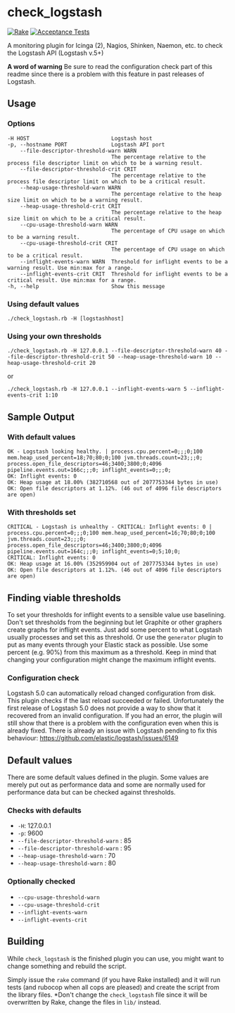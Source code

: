 # check_logstash #

[![Rake](https://github.com/NETWAYS/check_logstash/workflows/Rake%20Tests/badge.svg)](https://github.com/NETWAYS/check_logstash/actions?query=workflow%3A%22Rake+Tests%22) [![Acceptance Tests](https://github.com/NETWAYS/check_logstash/workflows/Acceptance%20Tests/badge.svg)](https://github.com/NETWAYS/check_logstash/actions?query=workflow%3A%22Acceptance+Tests%22)

A monitoring plugin for Icinga (2), Nagios, Shinken, Naemon, etc. to check the Logstash API (Logstash v.5+)

**A word of warning** Be sure to read the configuration check part of this readme since there is a problem with this feature in past releases of Logstash.

## Usage ##

### Options ###

    -H HOST                          Logstash host
    -p, --hostname PORT              Logstash API port
        --file-descriptor-threshold-warn WARN
                                     The percentage relative to the process file descriptor limit on which to be a warning result.
        --file-descriptor-threshold-crit CRIT
                                     The percentage relative to the process file descriptor limit on which to be a critical result.
        --heap-usage-threshold-warn WARN
                                     The percentage relative to the heap size limit on which to be a warning result.
        --heap-usage-threshold-crit CRIT
                                     The percentage relative to the heap size limit on which to be a critical result.
        --cpu-usage-threshold-warn WARN
                                     The percentage of CPU usage on which to be a warning result.
        --cpu-usage-threshold-crit CRIT
                                     The percentage of CPU usage on which to be a critical result.
        --inflight-events-warn WARN  Threshold for inflight events to be a warning result. Use min:max for a range.
        --inflight-events-crit CRIT  Threshold for inflight events to be a critical result. Use min:max for a range.
    -h, --help                       Show this message


### Using default values ###

    ./check_logstash.rb -H [logstashhost]
    
### Using your own thresholds ###

    ./check_logstash.rb -H 127.0.0.1 --file-descriptor-threshold-warn 40 --file-descriptor-threshold-crit 50 --heap-usage-threshold-warn 10 --heap-usage-threshold-crit 20

or

    ./check_logstash.rb -H 127.0.0.1 --inflight-events-warn 5 --inflight-events-crit 1:10

## Sample Output ##

### With default values ###

    OK - Logstash looking healthy. | process.cpu.percent=0;;;0;100 mem.heap_used_percent=18;70;80;0;100 jvm.threads.count=23;;;0; process.open_file_descriptors=46;3400;3800;0;4096 pipeline.events.out=166c;;;0; inflight_events=0;;;0;
    OK: Inflight events: 0
    OK: Heap usage at 18.00% (382710568 out of 2077753344 bytes in use)
    OK: Open file descriptors at 1.12%. (46 out of 4096 file descriptors are open)

### With thresholds set ###

    CRITICAL - Logstash is unhealthy - CRITICAL: Inflight events: 0 | process.cpu.percent=0;;;0;100 mem.heap_used_percent=16;70;80;0;100 jvm.threads.count=23;;;0; process.open_file_descriptors=46;3400;3800;0;4096 pipeline.events.out=164c;;;0; inflight_events=0;5;10;0;
    CRITICAL: Inflight events: 0
    OK: Heap usage at 16.00% (352959904 out of 2077753344 bytes in use)
    OK: Open file descriptors at 1.12%. (46 out of 4096 file descriptors are open)

## Finding viable thresholds ##

To set your thresholds for inflight events to a sensible value use baselining. Don't set thresholds from the beginning but let Graphite or other graphers create graphs for inflight events. Just add some percent to what Logstash usually processes and set this as threshold. Or use the `generator` plugin to put as many events through your Elastic stack as possible. Use some percent (e.g. 90%) from this maximum as a threshold. Keep in mind that changing your configuration might change the maximum inflight events.

### Configuration check ###

Logstash 5.0 can automatically reload changed configuration from disk. This plugin checks if the last reload succeeded or failed. Unfortunately the first release of Logstash 5.0 does not provide a way to show that it recovered from an invalid configuration. If you had an error, the plugin will still show that there is a problem with the configuration even when this is already fixed. There is already an issue with Logstash pending to fix this behaviour: https://github.com/elastic/logstash/issues/6149

## Default values ##

There are some default values defined in the plugin. Some values are merely put out as performance data and some are normally used for performance data but can be checked against thresholds.

### Checks with defaults ###

* `-H`: 127.0.0.1
* `-p`: 9600
* `--file-descriptor-threshold-warn` : 85
* `--file-descriptor-threshold-warn` : 95
* `--heap-usage-threshold-warn` : 70
* `--heap-usage-threshold-warn` : 80

### Optionally checked ###

* `--cpu-usage-threshold-warn`
* `--cpu-usage-threshold-crit`
* `--inflight-events-warn`
* `--inflight-events-crit`

## Building ##

While `check_logstash` is the finished plugin you can use, you might want to change something and rebuild the script.

Simply issue the `rake` command (if you have Rake installed) and it will run tests (and rubocop when all cops are pleased) and create the script from the library files. *Don't change the `check_logstash` file since it will be overwritten by Rake, change the files in `lib/` instead.
